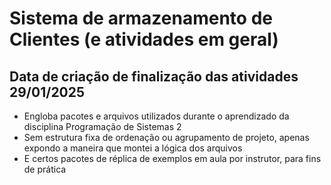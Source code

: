 # Sistema de armazenamento de Clientes (e atividades em geral)
## Data de criação de finalização das atividades 29/01/2025
* Engloba pacotes e arquivos utilizados durante o aprendizado da disciplina Programação de Sistemas 2
* Sem estrutura fixa de ordenação ou agrupamento de projeto, apenas expondo a maneira que montei a lógica dos arquivos
* E certos pacotes de réplica de exemplos em aula por instrutor, para fins de prática
